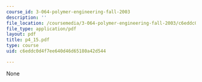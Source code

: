 ```yaml
---
course_id: 3-064-polymer-engineering-fall-2003
description: ''
file_location: /coursemedia/3-064-polymer-engineering-fall-2003/c6eddc0d4f7ee640d46d65180a42d544_p4_15.pdf
file_type: application/pdf
layout: pdf
title: p4_15.pdf
type: course
uid: c6eddc0d4f7ee640d46d65180a42d544

---
```

None